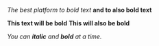 *The best platform to bold text*
__and to also bold text__

**This text will be bold**
__This will also be bold__

_You can **italic** and __bold__ at a time._
